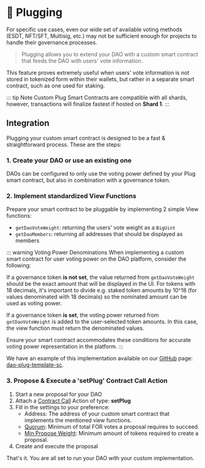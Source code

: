# 🔌 Plugging

For specific use cases, even our wide set of available voting methods (ESDT, NFT/SFT, Multisig, etc.) may not be sufficient enough for projects to handle their governance processes.

> Plugging allows you to extend your DAO with a custom smart contract that feeds the DAO with users' vote information.

This feature proves extremely useful when users' vote information is not stored in tokenized form within their wallets, but rather in a separate smart contract, such as one used for staking.

::: tip Note
Custom Plug Smart Contracts are compatible with all shards, however, transactions will finalize fastest if hosted on **Shard 1**.
:::

## Integration

Plugging your custom smart contract is designed to be a fast & straightforward process. These are the steps:

### 1. Create your DAO or use an existing one

DAOs can be configured to only use the voting power defined by your Plug smart contract, but also in combination with a governance token.

### 2. Implement standardized View Functions

Prepare your smart contract to be pluggable by implementing 2 simple View functions:

- `getDaoVoteWeight`: returning the users' vote weight as a `BigUint`
- `getDaoMembers`: returning all addresses that should be displayed as members

::: warning Voting Power Denominations
When implementing a custom smart contract for user voting power on the DAO platform, consider the following:

If a governance token **is not set**, the value returned from `getDaoVoteWeight` should be the exact amount that will be displayed in the UI. For tokens with 18 decimals, it's important to divide e.g. staked token amounts by 10^18 (for values denominated with 18 decimals) so the nominated amount can be used as voting power.

If a governance token **is set**, the voting power returned from `getDaoVoteWeight` is added to the user-selected token amounts. In this case, the view function must return the denominated values.

Ensure your smart contract accommodates these conditions for accurate voting power representation in the platform.
:::

We have an example of this implementation available on our [GitHub](https://github.com/PeerMeHQ) page: [dao-plug-template-sc](https://github.com/PeerMeHQ/dao-plug-template-sc/blob/main/src/lib.rs).

### 3. Propose & Execute a 'setPlug' Contract Call Action

1. Start a new proposal for your DAO
2. Attach a [Contract Call](./actions.md#call-contract) Action of type: **setPlug**
3. Fill in the settings to your preference:
   - Address: The address of your custom smart contract that implements the mentioned view functions.
   - [Quorum](./settings.md#minimum-attendance): Minimum of total FOR votes a proposal requires to succeed.
   - [Min Propose Weight](./settings.md#minimum-to-propose): Minimum amount of tokens required to create a proposal.
4. Create and execute the proposal

That's it. You are all set to run your DAO with your custom implementation.
